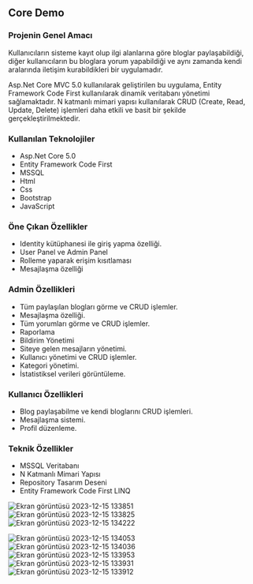 <h2>Core Demo</h2>
<h3>Projenin Genel Amacı</h3>
<p>Kullanıcıların sisteme kayıt olup ilgi alanlarına göre bloglar paylaşabildiği,
  diğer kullanıcıların bu bloglara yorum yapabildiği ve aynı zamanda kendi aralarında iletişim kurabildikleri bir uygulamadır.
  
Asp.Net Core MVC 5.0 kullanılarak geliştirilen bu uygulama, Entity Framework Code First kullanılarak dinamik veritabanı yönetimi sağlamaktadır. N katmanlı mimari yapısı kullanılarak
CRUD (Create, Read, Update, Delete) işlemleri daha etkili ve basit bir şekilde gerçekleştirilmektedir.
</p>

<h3>Kullanılan Teknolojiler</h3>
<ul>
  <li>Asp.Net Core 5.0</li>
  <li>Entity Framework Code First</li>
  <li>MSSQL</li>
  <li>Html</li>
  <li>Css</li>
  <li>Bootstrap</li>
  <li>JavaScript</li>
</ul>
<h3>Öne Çıkan Özellikler</h3>
<ul>
<li>Identity kütüphanesi ile giriş yapma özelliği.</li>
<li>User Panel ve Admin Panel </li>
<li>Rolleme yaparak erişim kısıtlaması</li>
<li>Mesajlaşma özelliği</li>
</ul>

<h3>Admin Özellikleri</h3>
<ul>
  <li>Tüm paylaşılan blogları görme ve CRUD işlemler.</li>
  <li>Mesajlaşma özelliği.</li>
  <li>Tüm yorumları görme ve CRUD işlemler.</li>
  <li>Raporlama</li>
  <li>Bildirim Yönetimi</li>
  <li>Siteye gelen mesajların yönetimi.</li>
  <li>Kullanıcı yönetimi ve CRUD işlemler.</li>
  <li>Kategori yönetimi.</li>
 <li>İstatistiksel verileri görüntüleme.</li> 
</ul>


<h3>Kullanıcı Özellikleri</h3>
<ul>
  <li>Blog paylaşabilme ve kendi bloglarını CRUD işlemleri.</li>
  <li>Mesajlaşma sistemi.</li>
  <li>Profil düzenleme.</li>
</ul>

<h3>Teknik Özellikler</h3>
<ul>
  <li>MSSQL Veritabanı </li>
  <li>N Katmanlı Mimari Yapısı</li>
  <li>Repository Tasarım Deseni</li>
  <li>Entity Framework Code First LINQ</li>
</ul>


![Ekran görüntüsü 2023-12-15 133851](https://github.com/ensarsarac/CoreBlog/assets/76907308/71e90cb0-fd53-4e50-a537-f92bce51b328)
![Ekran görüntüsü 2023-12-15 133825](https://github.com/ensarsarac/CoreBlog/assets/76907308/e9acfbb5-e8b3-470a-a2c6-b2fe20ba6220)
![Ekran görüntüsü 2023-12-15 134222](https://github.com/ensarsarac/CoreBlog/assets/76907308/1d95cdfe-5a59-4ce5-8f31-23d6bcb27809)

![Ekran görüntüsü 2023-12-15 134053](https://github.com/ensarsarac/CoreBlog/assets/76907308/af881e66-0fcb-46c8-a161-b345c03b6529)
![Ekran görüntüsü 2023-12-15 134036](https://github.com/ensarsarac/CoreBlog/assets/76907308/c1d22e06-d960-4bba-9afd-7650dfded54c)
![Ekran görüntüsü 2023-12-15 133953](https://github.com/ensarsarac/CoreBlog/assets/76907308/f44e123b-6a7f-43b0-8e26-c23a91ff774a)
![Ekran görüntüsü 2023-12-15 133931](https://github.com/ensarsarac/CoreBlog/assets/76907308/2c986c90-e237-47bb-82d9-8423d246dfb2)
![Ekran görüntüsü 2023-12-15 133912](https://github.com/ensarsarac/CoreBlog/assets/76907308/0c6a2f2a-8dae-49ef-833a-61ea6048b1c6)











